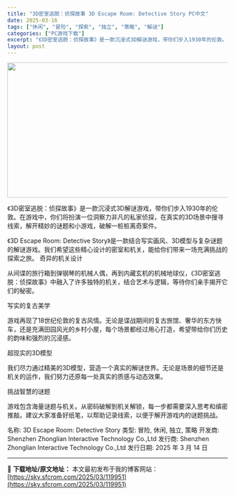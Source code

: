 ```yaml
---
title: "3D密室逃脱：侦探故事 3D Escape Room: Detective Story PC中文"
date: 2025-03-16
tags: ["休闲", "冒险", "探索", "独立", "策略", "解谜"]
categories: ["PC游戏下载"]
excerpt: "《3D密室逃脱：侦探故事》是一款沉浸式3D解谜游戏，带你们步入1930年的伦敦。在游戏中，你们将扮演一位洞察力非凡的私家侦探，在真实的3D场景中搜寻线索，解开精妙的谜题和小游戏，破解一桩桩离奇案件。 《3D Escape Room: Detective Story》是一款结合写实画风、3D模型与复杂&hellip;"
layout: post
---
```


<img class="aligncenter size-full wp-image-119952" src="https://sky.sfcrom.com/wp-content/uploads/2025/03/2025031604385590.webp" alt="" width="660" height="308" />

《3D密室逃脱：侦探故事》是一款沉浸式3D解谜游戏，带你们步入1930年的伦敦。在游戏中，你们将扮演一位洞察力非凡的私家侦探，在真实的3D场景中搜寻线索，解开精妙的谜题和小游戏，破解一桩桩离奇案件。

《3D Escape Room: Detective Story》是一款结合写实画风、3D模型与复杂谜题的解谜游戏。我们希望这些精心设计的密室和机关，能给你们带来一场充满挑战的探索之旅。
奇异的机关设计

从间谍的旅行箱到弹钢琴的机械人偶，再到内藏玄机的机械地球仪，《3D密室逃脱：侦探故事》中融入了许多独特的机关，结合艺术与逻辑，等待你们亲手揭开它们的秘密。

写实的复古美学

游戏再现了18世纪伦敦的复古风情。无论是谍战期间的复古旅馆、奢华的东方快车，还是充满田园风光的乡村小屋，每个场景都经过用心打造，希望带给你们历史的韵味和强烈的沉浸感。

超现实的3D模型

我们尽力通过精美的3D模型，营造一个真实的解谜世界。无论是场景的细节还是机关的运作，我们努力还原每一处真实的质感与动态效果。

挑战智慧的谜题

游戏包含海量谜题与机关。从密码破解到机关解锁，每一步都需要深入思考和缜密推敲。建议大家准备好纸笔，以帮助记录线索，以便于解开游戏内的谜题挑战。

名称: 3D Escape Room: Detective Story
类型: 冒险, 休闲, 独立, 策略
开发商: Shenzhen Zhonglian Interactive Technology Co.,Ltd
发行商: Shenzhen Zhonglian Interactive Technology Co.,Ltd
发行日期: 2025 年 3 月 14 日

---
📖 **下载地址/原文地址：** 本文最初发布于我的博客网站：[https://sky.sfcrom.com/2025/03/119951](https://sky.sfcrom.com/2025/03/119951)
